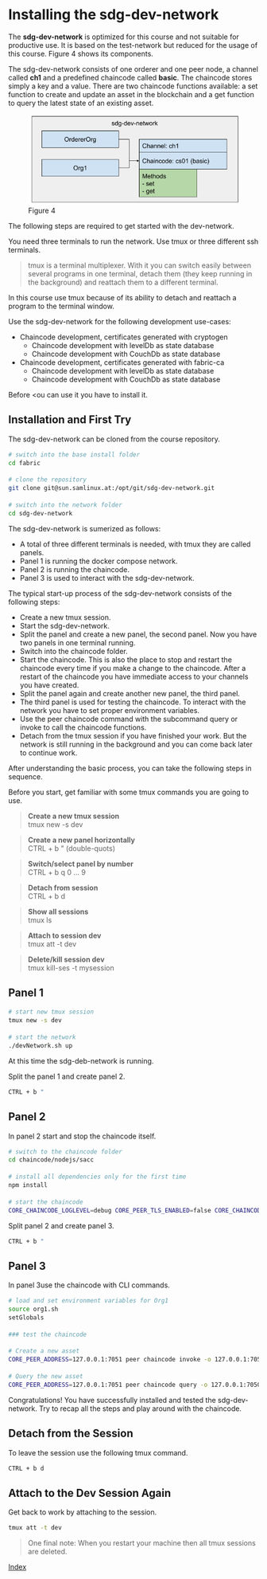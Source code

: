 # Installing the sdg-dev-network
The **sdg-dev-network** is optimized for this course and not suitable for productive use. It is based on the test-network but reduced for the usage of this course. Figure 4 shows its components. 

The sdg-dev-network consists of one orderer and one peer node, a channel called **ch1** and a predefined chaincode called **basic**. The chaincode stores simply a key and a value. There are two chaincode functions available: a set function to create and update an asset in the blockchain and a get function to query the latest state of an existing asset.

<figure class="image">
  <img src="img/04_sdg-dev-network.png" alt="Overview sdg-dev-network">
  <figcaption>Figure 4</figcaption>
</figure>

The following steps are required to get started with the dev-network.

You need three terminals to run the network. Use tmux or three different ssh terminals.

>tmux is a terminal multiplexer. With it you can switch easily between several programs in one terminal, detach them (they keep running in the background) and reattach them to a different terminal.

In this course use tmux because of its ability to detach and reattach a program to the terminal window.

Use the sdg-dev-network for the following development use-cases:

- Chaincode development, certificates generated with cryptogen
  - Chaincode development with levelDb as state database
  - Chaincode development with CouchDb as state database
- Chaincode development, certificates generated with fabric-ca
  - Chaincode development with levelDb as state database
  - Chaincode development with CouchDb as state database

Before <ou can use it you have to install it.

## Installation and First Try

The sdg-dev-network can be cloned from the course repository.

```bash
# switch into the base install folder
cd fabric

# clone the repository
git clone git@sun.samlinux.at:/opt/git/sdg-dev-network.git

# switch into the network folder
cd sdg-dev-network
```

The sdg-dev-network is sumerized as follows:

- A total of three different terminals is needed, with tmux they are called panels.
- Panel 1 is running the docker compose network.
- Panel 2 is running the chaincode.
- Panel 3 is used to interact with the sdg-dev-network.

The typical start-up process of the sdg-dev-network consists of the following steps:

- Create a new tmux session.
- Start the sdg-dev-network.
- Split the panel and create a new panel, the second panel. Now you have two panels in one terminal running.
- Switch into the chaincode folder.
- Start the chaincode. This is also the place to stop and restart the chaincode every time if you make a change to the chaincode. After a restart of the chaincode you have immediate access to your channels you have created.
- Split the panel again and create another new panel, the third panel.
- The third panel is used for testing the chaincode. To interact with the network you have to set proper environment variables.
- Use the peer chaincode command with the subcommand query or invoke to call the chaincode functions.
- Detach from the tmux session if you have finished your work. But the network is still running in the background and you can come back later to continue work.

After understanding the basic process, you can take the following steps in sequence.

Before you start, get familiar with some tmux commands you are going to use. 

>**Create a new tmux session**<br> 
tmux new -s dev

>**Create a new panel horizontally**<br> 
CTRL + b " (double-quots)

>**Switch/select panel by number**<br> 
CTRL + b q  0 ... 9

>**Detach from session**<br> 
CTRL + b d 

>**Show all sessions**<br> 
tmux ls

>**Attach to session dev**<br> 
tmux att -t dev

>**Delete/kill session dev**<br> 
tmux kill-ses -t mysession

## Panel 1

```bash
# start new tmux session
tmux new -s dev

# start the network
./devNetwork.sh up
```
At this time the sdg-deb-network is running.

Split the panel 1 and create panel 2.
```bash
CTRL + b " 
```

## Panel 2
In panel 2 start and stop the chaincode itself.

```bash
# switch to the chaincode folder
cd chaincode/nodejs/sacc

# install all dependencies only for the first time
npm install 

# start the chaincode
CORE_CHAINCODE_LOGLEVEL=debug CORE_PEER_TLS_ENABLED=false CORE_CHAINCODE_ID_NAME=mycc:1.0 ./node_modules/.bin/fabric-chaincode-node start --peer.address 127.0.0.1:7052
```

Split panel 2 and create panel 3.
```bash
CTRL + b " 
```

## Panel 3
In panel 3use the chaincode with CLI commands.

```bash
# load and set environment variables for Org1
source org1.sh
setGlobals

### test the chaincode

# Create a new asset
CORE_PEER_ADDRESS=127.0.0.1:7051 peer chaincode invoke -o 127.0.0.1:7050 -C ch1 -n mycc -c '{"Args":["set","k1","Hello World!"]}'

# Query the new asset
CORE_PEER_ADDRESS=127.0.0.1:7051 peer chaincode query -o 127.0.0.1:7050 -C ch1 -n mycc -c '{"Args":["get","k1"]}' | jq .
```

Congratulations! You have successfully installed and tested the sdg-dev-network. Try to recap all the steps and play around with the chaincode.


## Detach from the Session
To leave the session use the following tmux command.

```bash
CTRL + b d
```

## Attach to the Dev Session Again
Get back to work by attaching to the session.

```bash
tmux att -t dev
```

>One final note: When you restart your machine then all tmux sessions are deleted.


[Index](./index.md)
